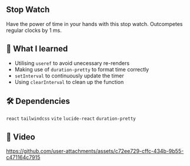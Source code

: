## Stop Watch

Have the power of time in your hands with this stop watch. Outcompetes regular clocks by 1 ms.

## 🧠 What I learned

- Utilising `useref` to avoid unecessary re-renders
- Making use of `duration-pretty` to format time correctly
- `setInterval` to continuously update the timer
-  Using `clearInterval` to clean up the function

## 🛠️ Dependencies
`react` `tailwindcss` `vite` `lucide-react` `duration-pretty`

## 🎥 Video

https://github.com/user-attachments/assets/c72ee729-cffc-434b-9b55-c471164c7915
